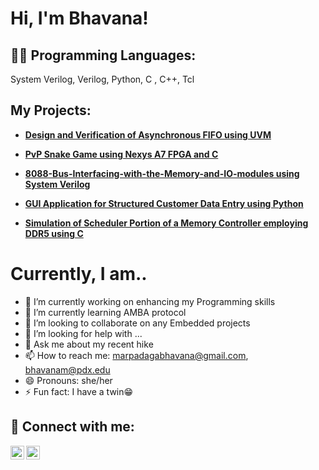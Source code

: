 <h1>Hi, I'm Bhavana! <br/> </h1> 

<h2>👨‍💻 Programming Languages: </h2> System Verilog, Verilog, Python, C , C++, Tcl

<h2>My Projects:</h2>

- <b>[Design and Verification of Asynchronous FIFO using UVM](https://github.com/Deepak-1159/team_11_Async_FIFO)</b>

- <b>[PvP Snake Game using Nexys A7 FPGA and C](https://github.com/Bhavanareddy15/PvP-Snake-Game-using-Nexys-A7-FPGA)</b>

- <b>[8088-Bus-Interfacing-with-the-Memory-and-IO-modules using System Verilog](https://github.com/Bhavanareddy15/8088-Bus-Interfacing-with-the-Memory-and-IO-modules/blob/main/README.md)</b>

- <b>[GUI Application for Structured Customer Data Entry using Python](https://github.com/Bhavanareddy15/GUI-Based-Application)</b>

- <b>[Simulation of Scheduler Portion of a Memory Controller employing DDR5 using C](https://github.com/Bhavanareddy15/Bhavanareddy15-DDR5-Memory-Scheduling-Algorithm)</b>



<h1>Currently, I am.. <br/></h1>

- 🔭 I’m currently working on enhancing my Programming skills
- 🌱 I’m currently learning AMBA protocol
- 👯 I’m looking to collaborate on any Embedded projects
- 🤔 I’m looking for help with ...
- 💬 Ask me about my recent hike
- 📫 How to reach me: marpadagabhavana@gmail.com, bhavanam@pdx.edu
- 😄 Pronouns: she/her
- ⚡ Fun fact: I have a twin😁 


<h2> 🤳 Connect with me:</h2>

[<img align="left" alt="JoshMadakor | LinkedIn" width="22px" src="https://cdn.jsdelivr.net/npm/simple-icons@v3/icons/linkedin.svg" />][linkedin]
[<img align="left" alt="JoshMadakor | Instagram" width="22px" src="https://cdn.jsdelivr.net/npm/simple-icons@v3/icons/instagram.svg" />][instagram]


[instagram]: https://www.instagram.com/bhvnxmrpdg/
[linkedin]: https://www.linkedin.com/in/bhavana-marpadaga/

